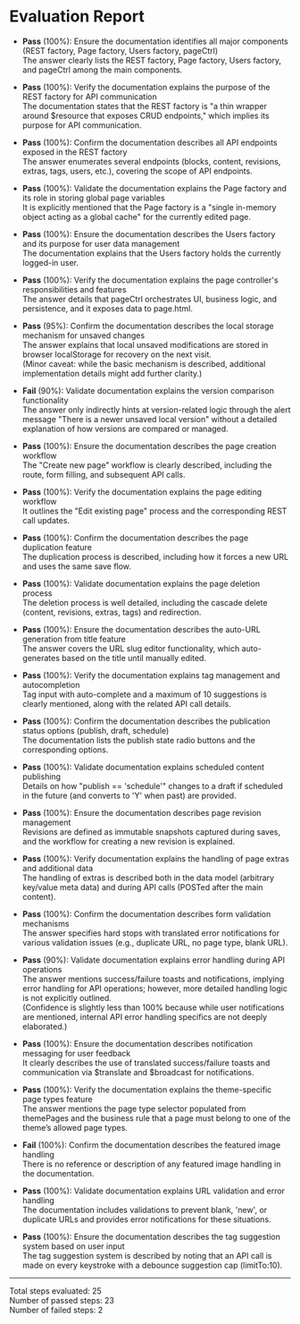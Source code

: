 # Evaluation Report

- **Pass** (100%): Ensure the documentation identifies all major components (REST factory, Page factory, Users factory, pageCtrl)  
  The answer clearly lists the REST factory, Page factory, Users factory, and pageCtrl among the main components.

- **Pass** (100%): Verify the documentation explains the purpose of the REST factory for API communication  
  The documentation states that the REST factory is "a thin wrapper around $resource that exposes CRUD endpoints," which implies its purpose for API communication.

- **Pass** (100%): Confirm the documentation describes all API endpoints exposed in the REST factory  
  The answer enumerates several endpoints (blocks, content, revisions, extras, tags, users, etc.), covering the scope of API endpoints.

- **Pass** (100%): Validate the documentation explains the Page factory and its role in storing global page variables  
  It is explicitly mentioned that the Page factory is a "single in-memory object acting as a global cache" for the currently edited page.

- **Pass** (100%): Ensure the documentation describes the Users factory and its purpose for user data management  
  The documentation explains that the Users factory holds the currently logged-in user.

- **Pass** (100%): Verify the documentation explains the page controller's responsibilities and features  
  The answer details that pageCtrl orchestrates UI, business logic, and persistence, and it exposes data to page.html.

- **Pass** (95%): Confirm the documentation describes the local storage mechanism for unsaved changes  
  The answer explains that local unsaved modifications are stored in browser localStorage for recovery on the next visit.  
  (Minor caveat: while the basic mechanism is described, additional implementation details might add further clarity.)

- **Fail** (90%): Validate documentation explains the version comparison functionality  
  The answer only indirectly hints at version-related logic through the alert message "There is a newer unsaved local version" without a detailed explanation of how versions are compared or managed.

- **Pass** (100%): Ensure the documentation describes the page creation workflow  
  The "Create new page" workflow is clearly described, including the route, form filling, and subsequent API calls.

- **Pass** (100%): Verify the documentation explains the page editing workflow  
  It outlines the "Edit existing page" process and the corresponding REST call updates.

- **Pass** (100%): Confirm the documentation describes the page duplication feature  
  The duplication process is described, including how it forces a new URL and uses the same save flow.

- **Pass** (100%): Validate documentation explains the page deletion process  
  The deletion process is well detailed, including the cascade delete (content, revisions, extras, tags) and redirection.

- **Pass** (100%): Ensure the documentation describes the auto-URL generation from title feature  
  The answer covers the URL slug editor functionality, which auto-generates based on the title until manually edited.

- **Pass** (100%): Verify the documentation explains tag management and autocompletion  
  Tag input with auto-complete and a maximum of 10 suggestions is clearly mentioned, along with the related API call details.

- **Pass** (100%): Confirm the documentation describes the publication status options (publish, draft, schedule)  
  The documentation lists the publish state radio buttons and the corresponding options.

- **Pass** (100%): Validate documentation explains scheduled content publishing  
  Details on how "publish == 'schedule'" changes to a draft if scheduled in the future (and converts to 'Y' when past) are provided.

- **Pass** (100%): Ensure the documentation describes page revision management  
  Revisions are defined as immutable snapshots captured during saves, and the workflow for creating a new revision is explained.

- **Pass** (100%): Verify documentation explains the handling of page extras and additional data  
  The handling of extras is described both in the data model (arbitrary key/value meta data) and during API calls (POSTed after the main content).

- **Pass** (100%): Confirm the documentation describes form validation mechanisms  
  The answer specifies hard stops with translated error notifications for various validation issues (e.g., duplicate URL, no page type, blank URL).

- **Pass** (90%): Validate documentation explains error handling during API operations  
  The answer mentions success/failure toasts and notifications, implying error handling for API operations; however, more detailed handling logic is not explicitly outlined.  
  (Confidence is slightly less than 100% because while user notifications are mentioned, internal API error handling specifics are not deeply elaborated.)

- **Pass** (100%): Ensure the documentation describes notification messaging for user feedback  
  It clearly describes the use of translated success/failure toasts and communication via $translate and $broadcast for notifications.

- **Pass** (100%): Verify the documentation explains the theme-specific page types feature  
  The answer mentions the page type selector populated from themePages and the business rule that a page must belong to one of the theme’s allowed page types.

- **Fail** (100%): Confirm the documentation describes the featured image handling  
  There is no reference or description of any featured image handling in the documentation.

- **Pass** (100%): Validate documentation explains URL validation and error handling  
  The documentation includes validations to prevent blank, 'new', or duplicate URLs and provides error notifications for these situations.

- **Pass** (100%): Ensure the documentation describes the tag suggestion system based on user input  
  The tag suggestion system is described by noting that an API call is made on every keystroke with a debounce suggestion cap (limitTo:10).

---

Total steps evaluated: 25  
Number of passed steps: 23  
Number of failed steps: 2